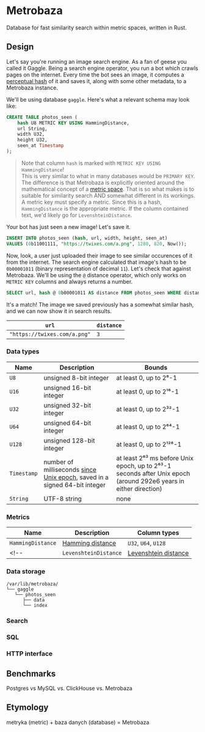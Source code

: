 # Metrobaza

Database for fast similarity search within metric spaces, written in Rust.

## Design

Let's say you're running an image search engine. As a fan of geese you called it Gaggle.
Being a search engine operator, you run a bot which crawls pages on the internet.
Every time the bot sees an image, it computes a [perceptual hash](https://en.wikipedia.org/wiki/Perceptual_hashing)
of it and saves it, along with some other metadata, to a Metrobaza instance.

We'll be using database `gaggle`. Here's what a relevant schema may look like:

```SQL
CREATE TABLE photos_seen (
    hash U8 METRIC KEY USING HammingDistance,
    url String,
    width U32,
    height U32,
    seen_at Timestamp
);
```

> Note that column `hash` is marked with `METRIC KEY USING HammingDistance`!  
This is very similar to what in many databases would be `PRIMARY KEY`.
The difference is that Metrobaza is explicitly oriented around the mathematical concept of
a [metric space](https://en.wikipedia.org/wiki/Metric_space). That is so what makes is to suitable for similarity search
AND somewhat different in its workings.
A metric key must specify a metric. Since this is a hash, `HammingDistance` is the appropriate metric.
If the column contained text, we'd likely go for `LevenshteinDistance`.

Your bot has just seen a new image!
Let's save it.

```SQL
INSERT INTO photos_seen (hash, url, width, height, seen_at)
VALUES (0b11001111, "https://twixes.com/a.png", 1280, 820, Now());
```

Now, look, a user just uploaded their image to see similar occurences of it from the internet. The search engine
calculated that image's hash to be `0b00001011` (binary representation of decimal `11`).
Let's check that against Metrobaza. We'll be using the `@` distance operator, which only works on `METRIC KEY` columns
and always returns a number.

```SQL
SELECT url, hash @ 0b00001011 AS distance FROM photos_seen WHERE distance < 4;
```

It's a match! The image we saved previously has a somewhat similar hash, and we can now show it in search results.

| `url`                         | `distance` |
| ----------------------------- | ---------- |
| `"https://twixes.com/a.png"` | `3`        |

### Data types

| Name | Description | Bounds |
| --- | --- | --- |
| `U8` | unsigned 8-bit integer | at least 0, up to 2⁸-1 |
| `U16` | unsigned 16-bit integer | at least 0, up to 2¹⁶-1 |
| `U32` | unsigned 32-bit integer | at least 0, up to 2³²-1 |
| `U64` | unsigned 64-bit integer | at least 0, up to 2⁶⁴-1 |
| `U128` | unsigned 128-bit integer | at least 0, up to 2¹²⁸-1 |
| `Timestamp` | number of milliseconds [since Unix epoch](https://en.wikipedia.org/wiki/Unix_time), saved in a signed 64-bit integer | at least 2⁶³ ms before Unix epoch, up to 2⁶³-1 seconds after Unix epoch (around 292e6 years in either direction) |
| `String` | UTF-8 string | none |

### Metrics

| Name | Description | Column types |
| --- | --- | --- |
| `HammingDistance` | [Hamming distance](https://en.wikipedia.org/wiki/Hamming_distance) | `U32`, `U64`, `U128` |
<!--| `LevenshteinDistance` | [Levenshtein distance](https://en.wikipedia.org/wiki/Levenshtein_distance) | `String` |-->

### Data storage

```
/var/lib/metrobaza/
└── gaggle
   └── photos_seen
      ├── data
      └── index
```

### Search

### SQL

### HTTP interface

## Benchmarks

Postgres vs MySQL vs. ClickHouse vs. Metrobaza

## Etymology

metryka (metric) + baza danych (database) = Metrobaza
